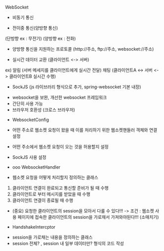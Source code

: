 WebSocket
- 비동기 통신
 + 전이중 통신(양방향 통신)

(단방향 ex : 무전기)
(양방향 ex : 전화) 

- 양방향 통신을 지원하는 프로토콜
(http://주소, ftp://주소, websocket://주소)

- 실시간 데이터 교환 (클라이언트 <-> 서버)

ex) 
알림 (서버 메세지를 클라이언트에게 실시간 전달)
채팅 (클라이언트A <-> 서버 <-> 클라이언트B  실시간 수행)



* SockJS (js 라이브러리 형식으로 추가, spring-websocket 기본 내장)
- websocket을 보완, 개선한 websocket 프레임워크
- 간단히 사용 가능
- 브라우저 호환성 (크로스 브라우저)


* WebsocketConfig
- 어떤 주소로 웹소켓 요청이 왔을 때
  이를 처리하기 위한 웹소켓핸들러 객체와 연결 설정

- 어떤 주소에서 웹소켓 요청이 오는 것을 허용할지 설정

- SockJS 사용 설정


* ooo WebsocketHandler
- 웹소켓 요청을 어떻게 처리할지 정의하는 클래스

1) 클라이언트 연결이 완료되고 통신할 준비가 될 때 수행
2) 클라이언트로 부터 메시지를 받았을 때 수행
3) 클라이언트 연결이 종료될 때 수행

- (중요) 요청한 클라이언트의 session을 모아서 다룰 수 있다!!!
 -> 조건 : 웹소켓 사용 페이지에 접속한 클라이언트의
    session을 가로채서 가져와야된다!!! (소매치기)


* HandshakeIntercptor 
- session을 가로채는 내용을 정의하는 클래스
- session 전체? , session 내 일부 데이터만?  형식의 코드 작성
